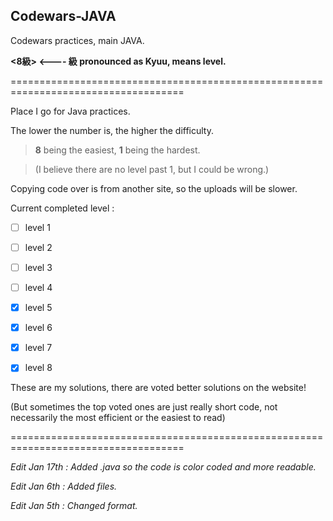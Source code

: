 ## Codewars-JAVA
Codewars practices, main JAVA.

**<8級> <---- 級 pronounced as Kyuu, means level.**

====================================================================================

Place I go for Java practices.

The lower the number is, the higher the difficulty. 

>**8** being the easiest, **1** being the hardest. 

>(I believe there are no level past 1, but I could be wrong.)

Copying code over is from another site, so the uploads will be slower. 


Current completed level :

- [ ] level 1
- [ ] level 2
- [ ] level 3
- [ ] level 4
- [X] level 5
- [X] level 6
- [X] level 7
- [X] level 8



These are my solutions, there are voted better solutions on the website!

(But sometimes the top voted ones are just really short code, not necessarily the most efficient or the easiest to read)

====================================================================================

*Edit Jan 17th : Added .java so the code is color coded and more readable.*

*Edit Jan 6th : Added files.*

*Edit Jan 5th : Changed format.*

